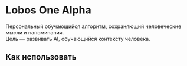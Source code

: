 # Lobos One Alpha

Персональный обучающийся алгоритм, сохраняющий человеческие мысли и напоминания.  
Цель — развивать AI, обучающийся контексту человека.

## Как использовать

